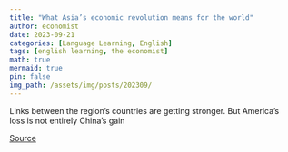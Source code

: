 ```yaml
---
title: "What Asia’s economic revolution means for the world"
author: economist
date: 2023-09-21
categories: [Language Learning, English]
tags: [english learning, the economist]
math: true
mermaid: true
pin: false
img_path: /assets/img/posts/202309/
---
```


Links between the region’s countries are getting stronger. But America’s loss is not entirely China’s gain



[Source](https://www.economist.com/leaders/2023/09/21/what-asias-economic-revolution-means-for-the-world)

